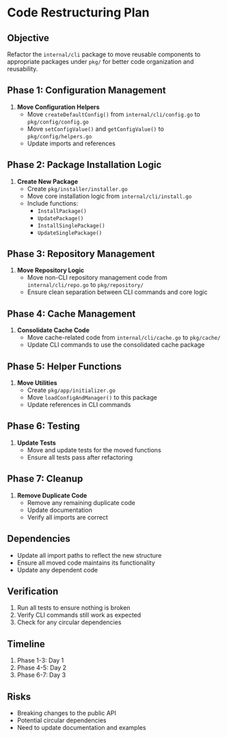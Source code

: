 # Code Restructuring Plan

## Objective
Refactor the `internal/cli` package to move reusable components to appropriate packages under `pkg/` for better code organization and reusability.

## Phase 1: Configuration Management
1. **Move Configuration Helpers**
   - Move `createDefaultConfig()` from `internal/cli/config.go` to `pkg/config/config.go`
   - Move `setConfigValue()` and `getConfigValue()` to `pkg/config/helpers.go`
   - Update imports and references

## Phase 2: Package Installation Logic
1. **Create New Package**
   - Create `pkg/installer/installer.go`
   - Move core installation logic from `internal/cli/install.go`
   - Include functions:
     - `InstallPackage()`
     - `UpdatePackage()`
     - `InstallSinglePackage()`
     - `UpdateSinglePackage()`

## Phase 3: Repository Management
1. **Move Repository Logic**
   - Move non-CLI repository management code from `internal/cli/repo.go` to `pkg/repository/`
   - Ensure clean separation between CLI commands and core logic

## Phase 4: Cache Management
1. **Consolidate Cache Code**
   - Move cache-related code from `internal/cli/cache.go` to `pkg/cache/`
   - Update CLI commands to use the consolidated cache package

## Phase 5: Helper Functions
1. **Move Utilities**
   - Create `pkg/app/initializer.go`
   - Move `loadConfigAndManager()` to this package
   - Update references in CLI commands

## Phase 6: Testing
1. **Update Tests**
   - Move and update tests for the moved functions
   - Ensure all tests pass after refactoring

## Phase 7: Cleanup
1. **Remove Duplicate Code**
   - Remove any remaining duplicate code
   - Update documentation
   - Verify all imports are correct

## Dependencies
- Update all import paths to reflect the new structure
- Ensure all moved code maintains its functionality
- Update any dependent code

## Verification
1. Run all tests to ensure nothing is broken
2. Verify CLI commands still work as expected
3. Check for any circular dependencies

## Timeline
1. Phase 1-3: Day 1
2. Phase 4-5: Day 2
3. Phase 6-7: Day 3

## Risks
- Breaking changes to the public API
- Potential circular dependencies
- Need to update documentation and examples
